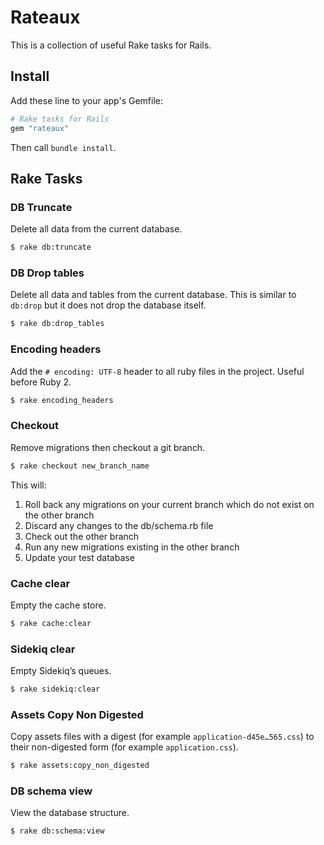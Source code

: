 # Rateaux

This is a collection of useful Rake tasks for Rails.


## Install

Add these line to your app's Gemfile:

```ruby
# Rake tasks for Rails
gem "rateaux"
```

Then call `bundle install`.


## Rake Tasks

### DB Truncate

Delete all data from the current database.

```sh
$ rake db:truncate
```

### DB Drop tables

Delete all data and tables from the current database. This is similar to
`db:drop` but it does not drop the database itself.

```sh
$ rake db:drop_tables
```

### Encoding headers

Add the `# encoding: UTF-8` header to all ruby files in the project. Useful
before Ruby 2.

```sh
$ rake encoding_headers
```

### Checkout

Remove migrations then checkout a git branch.

```sh
$ rake checkout new_branch_name
```

This will:

1. Roll back any migrations on your current branch which do not exist on the
   other branch
2. Discard any changes to the db/schema.rb file
3. Check out the other branch
4. Run any new migrations existing in the other branch
5. Update your test database

### Cache clear

Empty the cache store.

```sh
$ rake cache:clear
```

### Sidekiq clear

Empty Sidekiq’s queues.

```sh
$ rake sidekiq:clear
```

### Assets Copy Non Digested

Copy assets files with a digest (for example `application-d45e…565.css`)
to their non-digested form (for example `application.css`).

```sh
$ rake assets:copy_non_digested
```

### DB schema view

View the database structure.

```sh
$ rake db:schema:view
```
